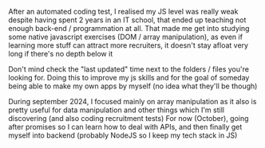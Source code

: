 After an automated coding test, I realised my JS level was really weak despite having spent 2 years in an IT school, that ended up teaching not enough back-end / programmation at all.
That made me get into studying some native javascript exercises (DOM / array manipulation), as even if learning more stuff can attract more recruiters, it doesn't stay afloat very long if there's no depth below it

Don't mind check the "last updated" time next to the folders / files you're looking for.
Doing this to improve my js skills and for the goal of someday being able to make my own apps by myself (no idea what they'll be though)

During september 2024, I focused mainly on array manipulation as it also is pretty useful for data manipulation and other things which I'm still discovering (and also coding recruitment tests)
For now (October), going after promises so I can learn how to deal with APIs, and then finally get myself into backend (probably NodeJS so I keep my tech stack in JS)
